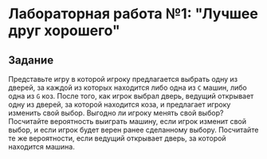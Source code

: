 # Лабораторная работа №1: "Лучшее друг хорошего"

## Задание

Представьте игру в которой игроку предлагается выбрать
одну из дверей, за каждой из которых находится
либо одна из `C` машин, либо одна из `G` коз.
После того, как игрок выбрал дверь, ведущий
открывает одну из дверей, за которой находится коза,
и предлагает игроку изменить свой выбор.
Выгодно ли игроку менять свой выбор?
Посчитайте вероятность выиграть машину,
если игрок изменит свой выбор, 
и если игрок будет верен ранее сделанному выбору.
Посчитайте те же вероятности, если ведущий 
открывает дверь, за которой находится машина.
